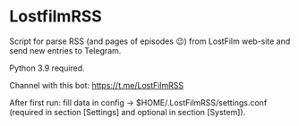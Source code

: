 # LostfilmRSS

Script for parse RSS (and pages of episodes :wink:) from LostFilm web-site and send new entries to Telegram.

Python 3.9 required.

Channel with this bot: https://t.me/LostFilmRSS

After first run: fill data in config → $HOME/.LostFilmRSS/settings.conf (required in section [Settings] and optional in section [System]).
